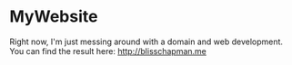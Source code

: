 # MyWebsite

Right now, I'm just messing around with a domain and web development.  You can find the result here: http://blisschapman.me
